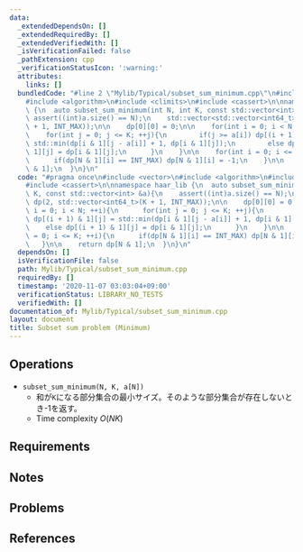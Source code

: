 ```yaml
---
data:
  _extendedDependsOn: []
  _extendedRequiredBy: []
  _extendedVerifiedWith: []
  _isVerificationFailed: false
  _pathExtension: cpp
  _verificationStatusIcon: ':warning:'
  attributes:
    links: []
  bundledCode: "#line 2 \"Mylib/Typical/subset_sum_minimum.cpp\"\n#include <vector>\n\
    #include <algorithm>\n#include <climits>\n#include <cassert>\n\nnamespace haar_lib\
    \ {\n  auto subset_sum_minimum(int N, int K, const std::vector<int> &a){\n   \
    \ assert((int)a.size() == N);\n    std::vector<std::vector<int64_t>> dp(2, std::vector<int64_t>(K\
    \ + 1, INT_MAX));\n\n    dp[0][0] = 0;\n\n    for(int i = 0; i < N; ++i){\n  \
    \    for(int j = 0; j <= K; ++j){\n        if(j >= a[i]) dp[(i + 1) & 1][j] =\
    \ std::min(dp[i & 1][j - a[i]] + 1, dp[i & 1][j]);\n        else dp[(i + 1) &\
    \ 1][j] = dp[i & 1][j];\n      }\n    }\n\n    for(int i = 0; i <= K; ++i){\n\
    \      if(dp[N & 1][i] == INT_MAX) dp[N & 1][i] = -1;\n    }\n\n    return dp[N\
    \ & 1];\n  }\n}\n"
  code: "#pragma once\n#include <vector>\n#include <algorithm>\n#include <climits>\n\
    #include <cassert>\n\nnamespace haar_lib {\n  auto subset_sum_minimum(int N, int\
    \ K, const std::vector<int> &a){\n    assert((int)a.size() == N);\n    std::vector<std::vector<int64_t>>\
    \ dp(2, std::vector<int64_t>(K + 1, INT_MAX));\n\n    dp[0][0] = 0;\n\n    for(int\
    \ i = 0; i < N; ++i){\n      for(int j = 0; j <= K; ++j){\n        if(j >= a[i])\
    \ dp[(i + 1) & 1][j] = std::min(dp[i & 1][j - a[i]] + 1, dp[i & 1][j]);\n    \
    \    else dp[(i + 1) & 1][j] = dp[i & 1][j];\n      }\n    }\n\n    for(int i\
    \ = 0; i <= K; ++i){\n      if(dp[N & 1][i] == INT_MAX) dp[N & 1][i] = -1;\n \
    \   }\n\n    return dp[N & 1];\n  }\n}\n"
  dependsOn: []
  isVerificationFile: false
  path: Mylib/Typical/subset_sum_minimum.cpp
  requiredBy: []
  timestamp: '2020-11-07 03:03:04+09:00'
  verificationStatus: LIBRARY_NO_TESTS
  verifiedWith: []
documentation_of: Mylib/Typical/subset_sum_minimum.cpp
layout: document
title: Subset sum problem (Minimum)
---
```


## Operations

- `subset_sum_minimum(N, K, a[N])`
	-  和が`K`になる部分集合の最小サイズ。そのような部分集合が存在しないとき-1を返す。
	- Time complexity $O(NK)$

## Requirements

## Notes

## Problems

## References

